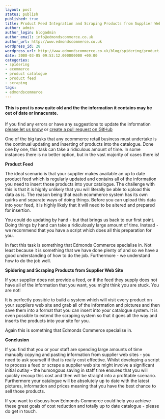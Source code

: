 ```yaml
---
layout: post
status: publish
published: true
title: Product Feed Integration and Scraping Products from Supplier Web Sites
author: admin
author_login: blogadmin
author_email: info@edmondscommerce.co.uk
author_url: http://www.edmondscommerce.co.uk
wordpress_id: 28
wordpress_url: http://www.edmondscommerce.co.uk/blog/spidering/product-feed-integration-and-scraping-products-from-supplier-web-sites/
date: 2008-03-05 09:53:12.000000000 +00:00
categories:
- spidering
- ecommerce
- product catalogue
- product feed
- scraping
tags:
- edmondscommerce
---
```

<div class="oldpost"><h4>This is post is now quite old and the the information it contains may be out of date or innacurate.</h4>
<p>
If you find any errors or have any suggestions to update the information <a href="http://edmondscommerce.github.io/contact-us/index.html">please let us know</a>
or <a href="https://github.com/edmondscommerce/edmondscommerce.github.io">create a pull request on GitHub</a>
</p>
</div>
One of the big tasks that any ecommerce retail business must undertake is the continual updating and inserting of products into the catalogue. Done one by one, this task can take a ridiculous amount of time. In some instances there is no better option, but in the vast majority of cases there is!

<strong>Product Feed</strong>

The ideal scenario is that your supplier makes available an up to date product feed which is regularly updated and contains all of the information you need to insert those products into your catalogue. The challenge with this is that it is highly unlikely that you will literally be able to upload this data as is. The reason being that each ecommerce system has its own quirks and separate ways of doing things. Before you can upload this data into your feed, it is highly likely that it will need to be altered and prepared for insertion.

You could do updating by hand - but that brings us back to our first point. Doing things by hand can take a ridiculously large amount of time. Instead - we recommend that you have a script which does all this preparation for you.

In fact this task is something that Edmonds Commerce specialise in. Not least because it is something that we have done plenty of and so we have a good understanding of how to do the job. Furthermore - we understand how to do the job well.

<strong>Spidering and Scraping Products from Supplier Web Site</strong>

If your supplier does not provide a feed, or if the feed they supply does not have all of the information that you want, you might think you are stuck. You are not!

It is perfectly possible to build a system which will visit every product on your suppliers web site and grab all of the information and pictures and then save them into a format that you can insert into your catalogue system. It is even possible to extend the scraping system so that it goes all the way and inserts the products into your site for you.

Again this is something that Edmonds Commerce specialise in.

<strong>Conclusion</strong>

If you find that you or your staff are spending large amounts of time manually copying and pasting information from supplier web sites - you need to ask yourself if that is really cost effective. Whilst developing a script to process a feed or scrape a supplier web site might involve a significant initial outlay - the humongous saving in staff time ensures that you will quickly recoup this cost and then will be straight into a profitable scenario. Furthermore your catalogue will be absolutely up to date with the latest pictures, information and prices meaning that you have the best chance to sell those products.

If you want to discuss how Edmonds Commerce could help you achieve these great goals of cost reduction and totally up to date catalogue - please do get in touch.
